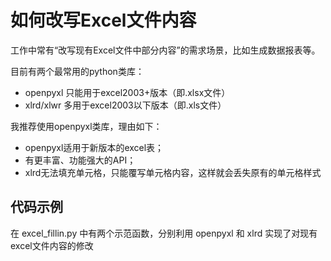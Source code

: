 # 如何改写Excel文件内容

工作中常有“改写现有Excel文件中部分内容”的需求场景，比如生成数据报表等。

目前有两个最常用的python类库：

- openpyxl 只能用于excel2003+版本（即.xlsx文件）
- xlrd/xlwr 多用于excel2003以下版本（即.xls文件）

我推荐使用openpyxl类库，理由如下：

- openpyxl适用于新版本的excel表；
- 有更丰富、功能强大的API；
- xlrd无法填充单元格，只能覆写单元格内容，这样就会丢失原有的单元格样式

## 代码示例

在 excel_fillin.py 中有两个示范函数，分别利用 openpyxl 和 xlrd 实现了对现有excel文件内容的修改
